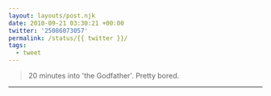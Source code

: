 ```yaml
---
layout: layouts/post.njk
date: 2010-09-21 03:30:21 +00:00
twitter: '25086073057'
permalink: /status/{{ twitter }}/
tags: 
  - tweet
---
```


> 20 minutes into 'the Godfather'. Pretty bored.

---
